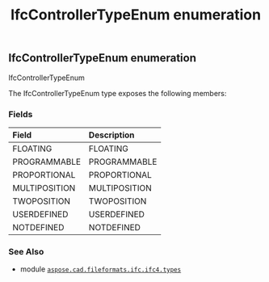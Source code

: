 ﻿---
title: IfcControllerTypeEnum enumeration
second_title: Aspose.CAD for Python via .NET API References
description: 
type: docs
weight: 2330
url: /aspose.cad.fileformats.ifc.ifc4.types/ifccontrollertypeenum/
is_root: false
---

## IfcControllerTypeEnum enumeration

IfcControllerTypeEnum



The IfcControllerTypeEnum type exposes the following members:

### Fields
| Field | Description |
| :- | :- |
| FLOATING | FLOATING |
| PROGRAMMABLE | PROGRAMMABLE |
| PROPORTIONAL | PROPORTIONAL |
| MULTIPOSITION | MULTIPOSITION |
| TWOPOSITION | TWOPOSITION |
| USERDEFINED | USERDEFINED |
| NOTDEFINED | NOTDEFINED |



### See Also
* module [`aspose.cad.fileformats.ifc.ifc4.types`](..)
